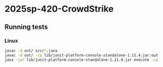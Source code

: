 # 2025sp-420-CrowdStrike

## Running tests
### Linux
```sh
javac -d out/ src/*.java
javac -d out/ -cp lib/junit-platform-console-standalone-1.11.4.jar:out test/*.java
java -jar lib/junit-platform-console-standalone-1.11.4.jar execute -cp out --scan-class-path
```